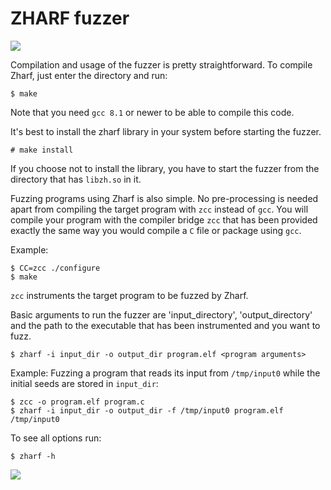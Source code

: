 # ZHARF fuzzer
<img src="https://www.cs.utah.edu/~sirus/zharf.gif" />

Compilation and usage of the fuzzer is pretty straightforward. To compile Zharf,
just enter the directory and run:
```
$ make
```
Note that you need `gcc 8.1` or newer to be able to compile this code.

It's best to install the zharf library in your system before starting the fuzzer.
```
# make install
```
If you choose not to install the library, you have to start the fuzzer from the
directory that has `libzh.so` in it.

Fuzzing programs using Zharf is also simple. No pre-processing is needed apart
from compiling the target program with `zcc` instead of `gcc`.  You will compile
your program with the compiler bridge `zcc` that has been provided exactly the
same way you would compile a `C` file or package using `gcc`.

Example:
```
$ CC=zcc ./configure
$ make
```
`zcc` instruments the target program to be fuzzed by Zharf.

Basic arguments to run the fuzzer are 'input_directory', 'output_directory' and
the path to the executable that has been instrumented and you want to fuzz.
```
$ zharf -i input_dir -o output_dir program.elf <program arguments>
```

Example: Fuzzing a program that reads its input from `/tmp/input0` while the
initial seeds are stored in `input_dir`:
```
$ zcc -o program.elf program.c
$ zharf -i input_dir -o output_dir -f /tmp/input0 program.elf /tmp/input0
```

To see all options run:
```
$ zharf -h
```
<img src="https://www.cs.utah.edu/~sirus/zharf.png" />

